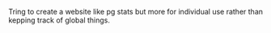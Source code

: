 Tring to create a website like pg stats but more for individual use rather than kepping track of global things.